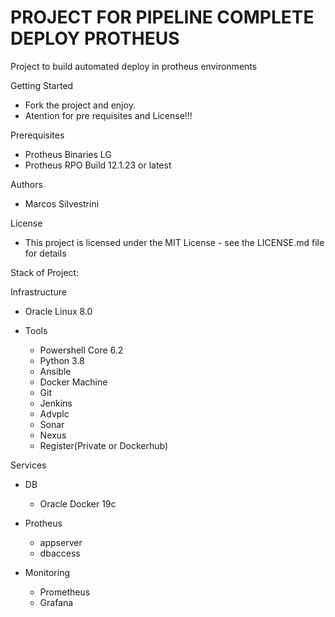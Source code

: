 # PROJECT FOR PIPELINE COMPLETE DEPLOY PROTHEUS

Project to build automated deploy in protheus environments

Getting Started

- Fork the project and enjoy.
- Atention for pre requisites and License!!!

Prerequisites

- Protheus Binaries LG
- Protheus RPO Build 12.1.23 or latest

Authors

- Marcos Silvestrini

License

- This project is licensed under the MIT License - see the LICENSE.md file for details

Stack of Project:

Infrastructure

- Oracle Linux 8.0

- Tools
  - Powershell Core 6.2
  - Python 3.8
  - Ansible
  - Docker Machine
  - Git
  - Jenkins
  - Advplc
  - Sonar
  - Nexus
  - Register(Private or Dockerhub)

Services

- DB

  - Oracle Docker 19c

- Protheus

  - appserver
  - dbaccess

- Monitoring
  - Prometheus
  - Grafana
